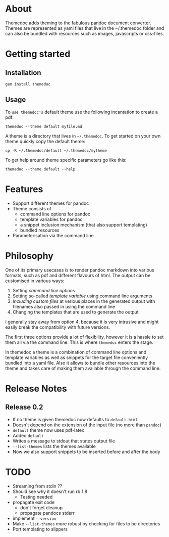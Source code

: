 # About

Themedoc adds theming to the fabulous [pandoc](http://johnmacfarlane.net/pandoc/index.html) document converter.
Themes are represented as yaml files that live in the ~/.themedoc folder and can also be bundled with resources such as images,
javascripts or css-files.


# Getting started

## Installation

    gem install themedoc

## Usage

To `use themedoc's` default theme use the following incantation to
create a pdf:

    themedoc --theme default myfile.md

A theme is a directory that lives in `~/.themedoc`. To get
started on your own theme quickly copy the default theme:

    cp -R ~/.themedoc/default ~/.themedoc/mytheme


To get help around theme specific parameters go like this:

    themedoc --theme default --help

# Features

* Support different themes for pandoc
* Theme consists of
    + command line options for pandoc
    + template variables for pandoc
    + a snippet inclusion mechanism (that also support templating)
    + bundled resources
* Parameterisation via the command line

# Philosophy

One of its primary usecases is to render pandoc markdown into
various formats, such as pdf and different flavours of html.
The output can be customised in various ways:

1. Setting *command line options*
2. Setting so-called *template variable* using command line arguments
3. *Including custom files* at verious places in the generated output
   with filenames also passed in using the command line
4. Changing the templates that are used to generate the output

I generally stay away from option 4, because it is very intrusive and
might easily break the compatibility with future versions.

The first three options provide a lot of flexibility, however
it is a hassle to set them all via the command line. This is
where `themedoc` enters the stage.

In themedoc a theme is a combination of command line options and
template variables as well as snippets for the target file
conveniently bundled into a yaml file. Also it allows to bundle other
resources into the theme and takes care of making them available
through the command line.

# Release Notes

## Release 0.2

* If no theme is given themedoc now defaults to `default-html`
* Doesn't depend on the extension of the input file (no more than `pandoc`)
* `default` theme now uses pdf-latex
* Added `default`
* Writes a message to stdout that states output file
* `--list-themes` lists the themes available
* Now we also support snippets to be inserted before and after the body

# TODO

* Streaming from stdin ??
* Should see why it doesn't run rb 1.8
   * Testing needed
* propagate exit code
    - don't forget cleanup
    - propagate pandocs stderr
* implement `--version`
* Make `--list-themes` more robust by checking for files to be directories
* Port templating to slippers










